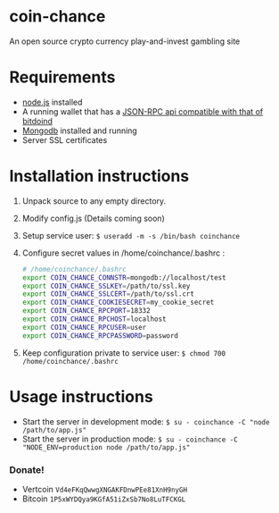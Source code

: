 coin-chance
===========

An open source crypto currency play-and-invest gambling site

Requirements
===========

* [node.js](http://nodejs.org/) installed
* A running wallet that has a [JSON-RPC api compatible with that of bitdoind](https://en.bitcoin.it/wiki/Original_Bitcoin_client/API_calls_list)
* [Mongodb](https://www.mongodb.org/) installed and running
* Server SSL certificates

Installation instructions
===========

1. Unpack source to any empty directory.
2. Modify config.js (Details coming soon)
3. Setup service user: `$ useradd -m -s /bin/bash coinchance`
4. Configure secret values in /home/coinchance/.bashrc : 

    ```bash 
    # /home/coinchance/.bashrc 
    export COIN_CHANCE_CONNSTR=mongodb://localhost/test 
    export COIN_CHANCE_SSLKEY=/path/to/ssl.key  
    export COIN_CHANCE_SSLCERT=/path/to/ssl.crt 
    export COIN_CHANCE_COOKIESECRET=my_cookie_secret 
    export COIN_CHANCE_RPCPORT=18332 
    export COIN_CHANCE_RPCHOST=localhost 
    export COIN_CHANCE_RPCUSER=user 
    export COIN_CHANCE_RPCPASSWORD=password
    ```
5. Keep configuration private to service user: `$ chmod 700 /home/coinchance/.bashrc`

Usage instructions
============

* Start the server in development mode: `$ su - coinchance -C "node /path/to/app.js"`
* Start the server in production mode: `$ su - coinchance -C "NODE_ENV=production node /path/to/app.js"`

### Donate!
- Vertcoin `Vd4eFKqQwwgXNGAKFDnwPEe81XnH9nyGH`
- Bitcoin `1P5xWYDQya9KGfA51iZxSb7No8LuTFCKGL`
